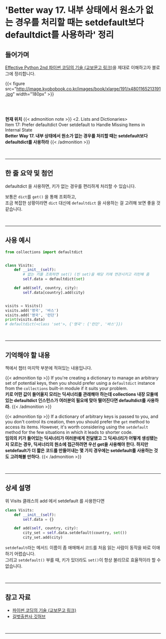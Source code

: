 # 'Better way 17. 내부 상태에서 원소가 없는 경우를 처리할 때는 setdefault보다 defaultdict를 사용하라' 정리


## 들어가며

[Effective Python 2nd 파이썬 코딩의 기술 (교보문고 링크)](http://digital.kyobobook.co.kr/digital/ebook/ebookDetail.ink?selectedLargeCategory=001&barcode=4801165213191&orderClick=LEH&Kc=)을 제대로 이해하고자 블로그에 정리합니다.

{{< figure src="http://image.kyobobook.co.kr/images/book/xlarge/191/x4801165213191.jpg" width="180px" >}}

<br/>
<br/>

**현재 위치**
{{< admonition note >}}
<2. Lists and Dictionaries>  
Item 17: Prefer defaultdict Over setdefault to Handle Missing Items in Internal State  
**Better Way 17. 내부 상태에서 원소가 없는 경우를 처리할 때는 setdefault보다 defaultdict를 사용하라**
{{< /admonition >}}


<br/>

---


## 한 줄 요약 및 첨언

defaultdict 을 사용하면, 키가 없는 경우를 편리하게 처리할 수 있습니다.

보통은 `dict`를 `get()` 을 통해 조회하고,  
조금 복잡한 상황이라면 `dict` 대신에 `defaultdict` 을 사용하는 걸 고려해 보면 좋을 것 같습니다.

<br/>

---

## 사용 예시

```python
from collections import defaultdict


class Visits:
    def __init__(self):
        # 없는 키를 조회하면 set() (빈 set)을 해당 키에 연관시키고 리턴해 줌
        self.data = defaultdict(set) 

    def add(self, country, city):
        self.data[country].add(city)


visits = Visits()
visits.add('영국', '바스')
visits.add('영국', '런던')
print(visits.data)
# defaultdict(<class 'set'>, {'영국': {'런던', '바스'}})
```


<br/>

---

## 기억해야 할 내용

책에서 챕터 마지막 부분에 적혀있는 내용입니다.

{{< admonition tip >}}
If you're creating a dictionary to manage an arbitrary set of potential keys, then you should prefer using a `defaultdict` instance from the `collections` built-in module if it suits your problem.  
**키로 어떤 값이 들어올지 모리는 딕셔너리를 관래해야 하는데 collections 내장 모둘에 있는 defaultdict 인스턴스가 여러분의 필요에 맞아 떨어진다면 defaultdict를 사용하라.**
{{< /admonition >}}

{{< admonition tip >}}
If a dictionary of arbitrary keys is passed to you, and you don't control its creation, then you should prefer the `get` method to access its items. However, it's worth considering using the `setdefault` method for the few situations in which it leads to shorter code.  
**임의의 키가 들어있는 딕셔너리가 여러분에게 전달됐고 그 딕셔너리가 어떻게 생성됐는지 모르는 경우, 딕셔너리의 원소에 접근하려면 우선 get을 사용해야 한다. 하지만 setdefault가 더 짧은 코드를 만들어내는 몇 가지 경우에는 setdefault를 사용하는 것도 고려해볼 만하다.**
{{< /admonition >}}

<br/>

---

## 상세 설명

위 Visits 클래스의 add 에서 setdefault 를 사용한다면

```python
class Visits:
    def __init__(self):
        self.data = {}

    def add(self, country, city):
        city_set = self.data.setdefault(country, set())
        city_set.add(city)
```

`setdefault`라는 메서드 이름이 좀 애매해서 코드를 처음 읽는 사람이 동작을 바로 이애하기 어렵습니다.  
그리고 `setdefault()` 부를 때, 키가 있더라도 `set()`이 항상 불리므로 효율적이라 할 수 없습니다.

<br/>

---


## 참고 자료

- [파이썬 코딩의 기술 (교보문고 링크)](http://digital.kyobobook.co.kr/digital/ebook/ebookDetail.ink?selectedLargeCategory=001&barcode=4801165213191&orderClick=LEH&Kc=)
- [길벗출판사 깃허브](https://github.com/gilbutITbook/080235/blob/master/Chapter2/Better%20way17.py)

<br/>

---
